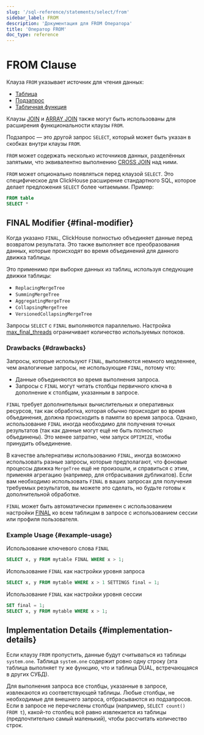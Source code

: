 ```yaml
---
slug: '/sql-reference/statements/select/from'
sidebar_label: FROM
description: 'Документация для FROM Оператора'
title: 'Оператор FROM'
doc_type: reference
---
```

# FROM Clause

Клауза `FROM` указывает источник для чтения данных:

- [Таблица](../../../engines/table-engines/index.md)
- [Подзапрос](../../../sql-reference/statements/select/index.md)
- [Табличная функция](/sql-reference/table-functions)

Клаузы [JOIN](../../../sql-reference/statements/select/join.md) и [ARRAY JOIN](../../../sql-reference/statements/select/array-join.md) также могут быть использованы для расширения функциональности клаузы `FROM`.

Подзапрос — это другой запрос `SELECT`, который может быть указан в скобках внутри клаузы `FROM`.

`FROM` может содержать несколько источников данных, разделённых запятыми, что эквивалентно выполнению [CROSS JOIN](../../../sql-reference/statements/select/join.md) над ними.

`FROM` может опционально появляться перед клаузой `SELECT`. Это специфическое для ClickHouse расширение стандартного SQL, которое делает предложения `SELECT` более читаемыми. Пример:

```sql
FROM table
SELECT *
```

## FINAL Modifier {#final-modifier}

Когда указано `FINAL`, ClickHouse полностью объединяет данные перед возвратом результата. Это также выполняет все преобразования данных, которые происходят во время объединений для данного движка таблицы.

Это применимо при выборке данных из таблиц, используя следующие движки таблицы:
- `ReplacingMergeTree`
- `SummingMergeTree`
- `AggregatingMergeTree`
- `CollapsingMergeTree`
- `VersionedCollapsingMergeTree`

Запросы `SELECT` с `FINAL` выполняются параллельно. Настройка [max_final_threads](/operations/settings/settings#max_final_threads) ограничивает количество используемых потоков.

### Drawbacks {#drawbacks}

Запросы, которые используют `FINAL`, выполняются немного медленнее, чем аналогичные запросы, не использующие `FINAL`, потому что:

- Данные объединяются во время выполнения запроса.
- Запросы с `FINAL` могут читать столбцы первичного ключа в дополнение к столбцам, указанным в запросе.

`FINAL` требует дополнительных вычислительных и оперативных ресурсов, так как обработка, которая обычно происходит во время объединения, должна происходить в памяти во время запроса. Однако, использование `FINAL` иногда необходимо для получения точных результатов (так как данные могут ещё не быть полностью объединены). Это менее затратно, чем запуск `OPTIMIZE`, чтобы принудить объединение.

В качестве альтернативы использованию `FINAL`, иногда возможно использовать разные запросы, которые предполагают, что фоновые процессы движка `MergeTree` ещё не произошли, и справиться с этим, применяя агрегацию (например, для отбрасывания дубликатов). Если вам необходимо использовать `FINAL` в ваших запросах для получения требуемых результатов, вы можете это сделать, но будьте готовы к дополнительной обработке.

`FINAL` может быть автоматически применен с использованием настройки [FINAL](../../../operations/settings/settings.md#final) ко всем таблицам в запросе с использованием сессии или профиля пользователя.

### Example Usage {#example-usage}

Использование ключевого слова `FINAL`

```sql
SELECT x, y FROM mytable FINAL WHERE x > 1;
```

Использование `FINAL` как настройки уровня запроса

```sql
SELECT x, y FROM mytable WHERE x > 1 SETTINGS final = 1;
```

Использование `FINAL` как настройки уровня сессии

```sql
SET final = 1;
SELECT x, y FROM mytable WHERE x > 1;
```

## Implementation Details {#implementation-details}

Если клаузу `FROM` пропустить, данные будут считываться из таблицы `system.one`. Таблица `system.one` содержит ровно одну строку (эта таблица выполняет ту же функцию, что и таблица DUAL, встречающаяся в других СУБД).

Для выполнения запроса все столбцы, указанные в запросе, извлекаются из соответствующей таблицы. Любые столбцы, не необходимые для внешнего запроса, отбрасываются из подзапросов. Если в запросе не перечислены столбцы (например, `SELECT count() FROM t`), какой-то столбец всё равно извлекается из таблицы (предпочтительно самый маленький), чтобы рассчитать количество строк.